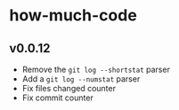 # how-much-code

## v0.0.12
- Remove the `git log --shortstat` parser
- Add a `git log --numstat` parser
- Fix files changed counter
- Fix commit counter